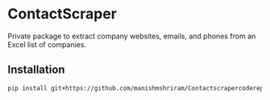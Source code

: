 # ContactScraper

Private package to extract company websites, emails, and phones from an Excel list of companies.

## Installation

```bash
pip install git+https://github.com/manishmshriram/Contactscrapercoderepo.git
